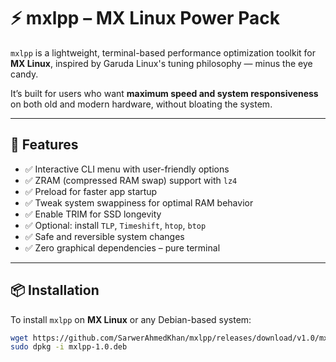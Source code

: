 # ⚡ mxlpp – MX Linux Power Pack

`mxlpp` is a lightweight, terminal-based performance optimization toolkit for **MX Linux**, inspired by Garuda Linux's tuning philosophy — minus the eye candy.

It’s built for users who want **maximum speed and system responsiveness** on both old and modern hardware, without bloating the system.

---

## 🚀 Features

- ✅ Interactive CLI menu with user-friendly options
- ✅ ZRAM (compressed RAM swap) support with `lz4`
- ✅ Preload for faster app startup
- ✅ Tweak system swappiness for optimal RAM behavior
- ✅ Enable TRIM for SSD longevity
- ✅ Optional: install `TLP`, `Timeshift`, `htop`, `btop`
- ✅ Safe and reversible system changes
- ✅ Zero graphical dependencies – pure terminal

---

## 📦 Installation

To install `mxlpp` on **MX Linux** or any Debian-based system:

```bash
wget https://github.com/SarwerAhmedKhan/mxlpp/releases/download/v1.0/mxlpp-1.0.deb
sudo dpkg -i mxlpp-1.0.deb

